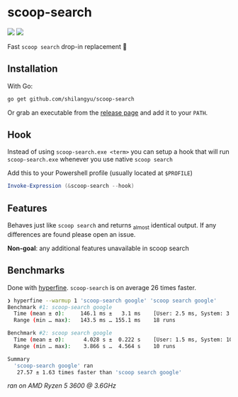 # scoop-search

[![](https://goreportcard.com/badge/github.com/shilangyu/scoop-search)](https://goreportcard.com/report/github.com/shilangyu/scoop-search)
[![](https://github.com/shilangyu/scoop-search/workflows/ci/badge.svg)](https://github.com/shilangyu/scoop-search/actions)

Fast `scoop search` drop-in replacement 🚀

## Installation

With Go:

```sh
go get github.com/shilangyu/scoop-search
```

Or grab an executable from the [release page](https://github.com/shilangyu/scoop-search/releases) and add it to your `PATH`.

## Hook

Instead of using `scoop-search.exe <term>` you can setup a hook that will run `scoop-search.exe` whenever you use native `scoop search`

Add this to your Powershell profile (usually located at `$PROFILE`)

```ps1
Invoke-Expression (&scoop-search --hook)
```

## Features

Behaves just like `scoop search` and returns [<sub>almost</sub>](https://github.com/shilangyu/scoop-search/issues/3) identical output. If any differences are found please open an issue.

**Non-goal**: any additional features unavailable in scoop search

## Benchmarks

Done with [hyperfine](https://github.com/sharkdp/hyperfine). `scoop-search` is on average 26 times faster.

```sh
❯ hyperfine --warmup 1 'scoop-search google' 'scoop search google'
Benchmark #1: scoop-search google
  Time (mean ± σ):     146.1 ms ±   3.1 ms    [User: 2.5 ms, System: 3.6 ms]
  Range (min … max):   143.5 ms … 155.1 ms    18 runs

Benchmark #2: scoop search google
  Time (mean ± σ):      4.028 s ±  0.222 s    [User: 1.5 ms, System: 10.4 ms]
  Range (min … max):    3.866 s …  4.564 s    10 runs

Summary
  'scoop-search google' ran
   27.57 ± 1.63 times faster than 'scoop search google'
```

_ran on AMD Ryzen 5 3600 @ 3.6GHz_
